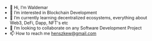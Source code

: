 - 👋 Hi, I’m Waldemar
- 👀 I’m interested in Blockchain Development
- 🌱 I’m currently learning decentralized ecosystems, everything about Web3, DeFi, Dapp, NFT's etc
- 💞️ I’m looking to collaborate on any Software Development Project
- 📫 How to reach me henszkew@gmail.com

<!---
Po7di/Po7di is a ✨ special ✨ repository because its `README.md` (this file) appears on your GitHub profile.
You can click the Preview link to take a look at your changes.
--->
